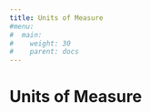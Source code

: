 ```yaml
---
title: Units of Measure
#menu: 
#  main:
#    weight: 30
#    parent: docs
---
```


# Units of Measure


